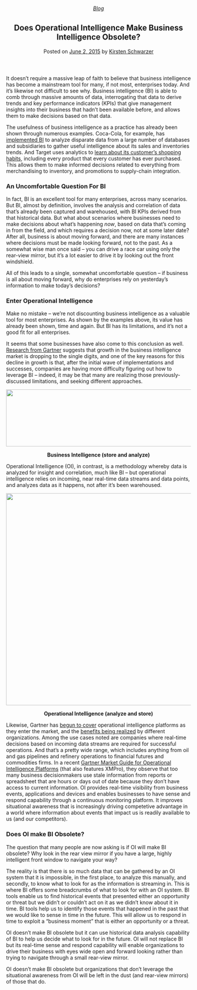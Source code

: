 
<article class="post-4156 post type-post status-publish format-standard has-post-thumbnail hentry category-blog tag-operational-intelligence tag-use-cases" id="post-4156">
<div class="article-inner">
<header class="entry-header">
<div class="entry-header-text entry-header-text-top text-center">
<h6 class="entry-category is-xsmall"><a href="https://xmpro.com/category/blog/" rel="category tag">Blog</a></h6><h1 class="entry-title">Does Operational Intelligence Make Business Intelligence Obsolete?</h1><div class="entry-divider is-divider small"></div>
<div class="entry-meta uppercase is-xsmall">
<span class="posted-on">Posted on <a href="https://xmpro.com/does-operational-intelligence-make-business-intelligence-obsolete/" rel="bookmark"><time class="entry-date published updated" datetime="2015-06-02T12:16:55+00:00">June 2, 2015</time></a></span> <span class="byline">by <span class="meta-author vcard"><a class="url fn n" href="https://xmpro.com/author/kschwarzer/">Kirsten Schwarzer</a></span></span> </div>
</div>
</header>
<div class="entry-content single-page">
<p>It doesn’t require a massive leap of faith to believe that business intelligence has become a mainstream tool for many, if not most, enterprises today. And it’s likewise not difficult to see why. Business intelligence (BI) is able to comb through massive amounts of data, interrogating that data to derive trends and key performance indicators (KPIs) that give management insights into their business that hadn’t been available before, and allows them to make decisions based on that data.</p>
<p>The usefulness of business intelligence as a practice has already been shown through numerous examples. Coca-Cola, for example, has <a href="http://searchbusinessanalytics.techtarget.com/tip/Coca-Cola-overcomes-challenges-to-seize-BI-opportunities" rel="noopener noreferrer" target="_blank">implemented BI</a> to analyze disparate data from a large number of databases and subsidiaries to gather useful intelligence about its sales and inventories trends. And Target uses analytics to <a href="http://www.nytimes.com/2012/02/19/magazine/shopping-habits.html?_r=0" rel="noopener noreferrer" target="_blank">learn about its customer’s shopping habits</a>, including every product that every customer has ever purchased. This allows them to make informed decisions related to everything from merchandising to inventory, and promotions to supply-chain integration.</p>
<h3>An Uncomfortable Question For BI</h3>
<p>In fact, BI is an excellent tool for many enterprises, across many scenarios. But BI, almost by definition, involves the analysis and correlation of data that’s already been captured and warehoused, with BI KPIs derived from that historical data. But what about scenarios where businesses need to make decisions about what’s happening <em>now</em>, based on data that’s coming in from the field, and which requires a decision now, not at some later date? After all, business is about moving forward, and there are many instances where decisions must be made looking forward, not to the past. As a somewhat wise man once said – you can drive a race car using only the rear-view mirror, but it’s a lot easier to drive it by looking out the front windshield.</p>
<p>All of this leads to a single, somewhat uncomfortable question – if business is all about moving forward, why do enterprises rely on yesterday’s information to make today’s decisions?</p>
<h3>Enter Operational Intelligence</h3>
<p>Make no mistake – we’re not discounting business intelligence as a valuable tool for most enterprises. As shown by the examples above, its value has already been shown, time and again. But BI has its limitations, and it’s not a good fit for all enterprises.</p>
<p>It seems that some businesses have also come to this conclusion as well. <a href="http://www.gartner.com/newsroom/id/2723717" rel="noopener noreferrer" target="_blank">Research from Gartner</a> suggests that growth in the business intelligence market is dropping to the single digits, and one of the key reasons for this decline in growth is that, after the initial wave of implementations and successes, companies are having more difficulty figuring out how to leverage BI – indeed, it may be that many are realizing those previously-discussed limitations, and seeking different approaches.</p>
<p style="text-align: center;"><img height="155" src="https://xmpro.com/wp-content/uploads/2015/06/Business-Intelligence-vs-Operational-Intelligence-1.png" width="791"/>
</p>
<p style="text-align: center;"><strong>Business Intelligence (store and analyze)</strong></p>
<p>Operational Intelligence (OI), in contrast, is a methodology whereby data is analyzed for insight and correlation, much like BI – but operational intelligence relies on incoming, near real-time data streams and data points, and analyzes data as it happens, not after it’s been warehoused.</p>
<p><img height="576" src="https://xmpro.com/wp-content/uploads/2015/06/Business-Intelligence-vs-Operational-Intelligence-2.png" width="600"/>
</p>
<p align="center" class="Body" style="text-align: center;"><strong><span lang="DA">Operational Intelligence (analyze and store)</span></strong></p>
<p>Likewise, Gartner has <a href="https://www.gartner.com/doc/2418415/commercial-operational-intelligence-platforms-coming" rel="noopener noreferrer" target="_blank">begun to cover</a> operational intelligence platforms as they enter the market, and the <a href="https://www.gartner.com/doc/3046119/lessons-successful-operational-intelligence-" rel="noopener noreferrer" target="_blank">benefits being realized</a> by different organizations. Among the use cases noted are companies where real-time decisions based on incoming data streams are required for successful operations. And that’s a pretty wide range, which includes anything from oil and gas pipelines and refinery operations to financial futures and commodities firms. In a recent <a href="https://www.gartner.com/doc/3063919/market-guide-operational-intelligence-platforms" rel="noopener noreferrer" target="_blank">Gartner Market Guide for Operational Intelligence Platforms</a> (that also features XMPro), they observe that too many business decisionmakers use stale information from reports or spreadsheet that are hours or days out of date because they don’t have access to current information. OI provides real-time visibility from business events, applications and devices and enables businesses to have sense and respond capability through a continuous monitoring platform. It improves situational awareness that is increasingly driving competetive advantage in a world where information about events that impact us is readily available to us (and our competitors).</p>
<h3>Does OI make BI Obsolete?</h3>
<p>The question that many people are now asking is if OI will make BI obsolete? Why look in the rear view mirror if you have a large, highly intelligent front window to navigate your way?</p>
<p>The reality is that there is so much data that can be gathered by an OI system that it is impossible, in the first place, to analyze this manually, and secondly, to know what to look for as the information is streaming in. This is where BI offers some breadcrumbs of what to look for with an OI system. BI tools enable us to find historical events that presented either an opportunity or threat but we didn’t or couldn’t act on it as we didn’t know about it in time. BI tools help us to identify those events that happened in the past that we would like to sense in time in the future. This will allow us to respond in time to exploit a “business moment” that is either an opportunity or a threat.</p>
<p>OI doesn’t make BI obsolete but it can use historical data analysis capability of BI to help us decide what to look for in the future. OI will not replace BI but its real-time sense and respond capability will enable organizations to drive their business with eyes wide open and forward looking rather than trying to navigate through a small rear-view mirror.</p>
<p>OI doesn’t make BI obsolete but organizations that don’t leverage the situational awareness from OI will be left in the dust (and rear-view mirrors) of those that do.    	</p>
<div class="blog-share text-center"><div class="is-divider medium"></div><div class="social-icons share-icons share-row relative"><a aria-label="Share on WhatsApp" class="icon button circle is-outline tooltip whatsapp show-for-medium" data-action="share/whatsapp/share" href="whatsapp://send?text=Does%20Operational%20Intelligence%20Make%20Business%20Intelligence%20Obsolete%3F - https://xmpro.com/does-operational-intelligence-make-business-intelligence-obsolete/" title="Share on WhatsApp"><i class="icon-whatsapp"></i></a><a aria-label="Share on Facebook" class="icon button circle is-outline tooltip facebook" data-label="Facebook" href="https://www.facebook.com/sharer.php?u=https://xmpro.com/does-operational-intelligence-make-business-intelligence-obsolete/" onclick="window.open(this.href,this.title,'width=500,height=500,top=300px,left=300px'); return false;" rel="noopener nofollow" target="_blank" title="Share on Facebook"><i class="icon-facebook"></i></a><a aria-label="Share on Twitter" class="icon button circle is-outline tooltip twitter" href="https://twitter.com/share?url=https://xmpro.com/does-operational-intelligence-make-business-intelligence-obsolete/" onclick="window.open(this.href,this.title,'width=500,height=500,top=300px,left=300px'); return false;" rel="noopener nofollow" target="_blank" title="Share on Twitter"><i class="icon-twitter"></i></a><a aria-label="Email to a Friend" class="icon button circle is-outline tooltip email" href="/cdn-cgi/l/email-protection#655a1610070f00061158210a00164057552a15001704110c0a0b04094057552c0b110009090c02000b060040575528040e004057552710160c0b0016164057552c0b110009090c02000b06004057552a07160a0900110040562343070a011c58260d00060e405755110d0c164057550a10114056244057550d111115164056244057234057231d0815170a4b060a08405723010a0016480a15001704110c0a0b0409480c0b110009090c02000b06004808040e00480710160c0b001616480c0b110009090c02000b0600480a07160a09001100405723" rel="nofollow" title="Email to a Friend"><i class="icon-envelop"></i></a><a aria-label="Pin on Pinterest" class="icon button circle is-outline tooltip pinterest" href="https://pinterest.com/pin/create/button?url=https://xmpro.com/does-operational-intelligence-make-business-intelligence-obsolete/&amp;media=https://xmpro.com/wp-content/uploads/2015/06/OIvsBI_250.png&amp;description=Does%20Operational%20Intelligence%20Make%20Business%20Intelligence%20Obsolete%3F" onclick="window.open(this.href,this.title,'width=500,height=500,top=300px,left=300px'); return false;" rel="noopener nofollow" target="_blank" title="Pin on Pinterest"><i class="icon-pinterest"></i></a><a aria-label="Share on LinkedIn" class="icon button circle is-outline tooltip linkedin" href="https://www.linkedin.com/shareArticle?mini=true&amp;url=https://xmpro.com/does-operational-intelligence-make-business-intelligence-obsolete/&amp;title=Does%20Operational%20Intelligence%20Make%20Business%20Intelligence%20Obsolete%3F" onclick="window.open(this.href,this.title,'width=500,height=500,top=300px,left=300px'); return false;" rel="noopener nofollow" target="_blank" title="Share on LinkedIn"><i class="icon-linkedin"></i></a></div></div></div>
<nav class="navigation-post" id="nav-below" role="navigation">
<div class="flex-row next-prev-nav bt bb">
<div class="flex-col flex-grow nav-prev text-left">

</div>

</div>
</nav>
</div>
</article>
<div class="comments-area" id="comments">
</div>
